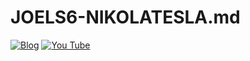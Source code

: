 # JOELS6-NIKOLATESLA.md
[![Blog](https://img.shields.io/badge/Blogger-FF5722?style=for-the-badge&logo=blogger&logoColor=white)](https://pt.wikipedia.org/wiki/Nikola_Tesla#top-page)
[![You Tube](https://img.shields.io/badge/YouTube-FF0000?style=for-the-badge&logo=youtube&logoColor=white)](https://www.youtube.com/watch?v=pYP7OGTdYY8)
